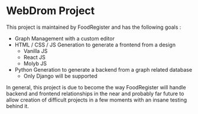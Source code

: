 
# WebDrom Project

This project is maintained by FoodRegister and has the following goals :
 - Graph Management with a custom editor
 - HTML / CSS / JS Generation to generate a frontend from a design
   - Vanilla JS
   - React JS
   - Molyb JS
 - Python Generation to generate a backend from a graph related database
   - Only Django will be supported

In general, this project is due to become the way FoodRegister will handle backend and frontend relationships in the near and probably far future to allow creation of difficult projects in a few moments with an insane testing behind it.
